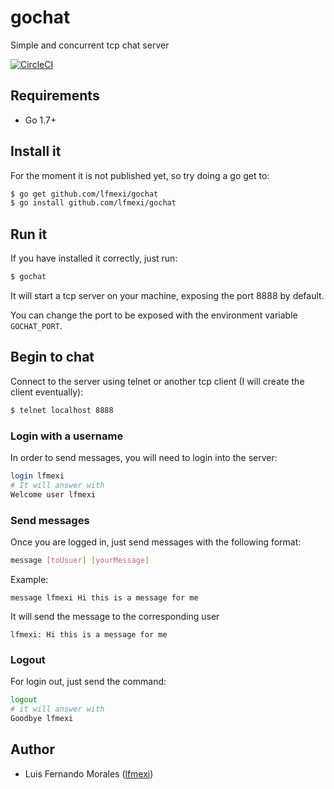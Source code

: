 # gochat
Simple and concurrent tcp chat server

[![CircleCI](https://circleci.com/gh/lfmexi/gochat.svg?style=svg)](https://circleci.com/gh/lfmexi/gochat)

## Requirements

* Go 1.7+

## Install it

For the moment it is not published yet, so try doing a go get to:

```bash
$ go get github.com/lfmexi/gochat
$ go install github.com/lfmexi/gochat
```
## Run it

If you have installed it correctly, just run:

```bash
$ gochat
```
It will start a tcp server on your machine, exposing the port 8888 by default.

You can change the port to be exposed with the environment variable `GOCHAT_PORT`.

## Begin to chat

Connect to the server using telnet or another tcp client (I will create the client eventually):

```bash
$ telnet localhost 8888
```

### Login with a username

In order to send messages, you will need to login into the server:

```bash
login lfmexi
# It will answer with
Welcome user lfmexi
```

### Send messages

Once you are logged in, just send messages with the following format:

```bash
message [toUsuer] [yourMessage]
```
Example:

```
message lfmexi Hi this is a message for me 
```
It will send the message to the corresponding user

```
lfmexi: Hi this is a message for me 
```

### Logout

For login out, just send the command:

```bash
logout 
# it will answer with
Goodbye lfmexi
```
## Author

* Luis Fernando Morales ([lfmexi](https://github.com/lfmexi))